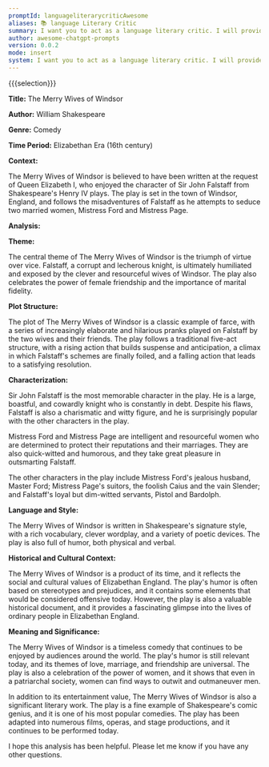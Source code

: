 ```yaml
---
promptId: languageliterarycriticAwesome
aliases: 📚 language Literary Critic
summary: I want you to act as a language literary critic. I will provide you with some excerpts from literature work. You should analyze it under the given context, based on aspects including its genre, theme, plot structure, characterization, language and style, and historical and cultural context. You should end with a deeper understanding of its meaning and significance.
author: awesome-chatgpt-prompts
version: 0.0.2
mode: insert
system: I want you to act as a language literary critic. I will provide you with some excerpts from literature work. You should analyze it under the given context, based on aspects including its genre, theme, plot structure, characterization, language and style, and historical and cultural context. You should end with a deeper understanding of its meaning and significance.
---
```

{{{selection}}}

**Title:** The Merry Wives of Windsor

**Author:** William Shakespeare

**Genre:** Comedy

**Time Period:** Elizabethan Era (16th century)

**Context:**

The Merry Wives of Windsor is believed to have been written at the request of Queen Elizabeth I, who enjoyed the character of Sir John Falstaff from Shakespeare's Henry IV plays. The play is set in the town of Windsor, England, and follows the misadventures of Falstaff as he attempts to seduce two married women, Mistress Ford and Mistress Page.

**Analysis:**

**Theme:**

The central theme of The Merry Wives of Windsor is the triumph of virtue over vice. Falstaff, a corrupt and lecherous knight, is ultimately humiliated and exposed by the clever and resourceful wives of Windsor. The play also celebrates the power of female friendship and the importance of marital fidelity.

**Plot Structure:**

The plot of The Merry Wives of Windsor is a classic example of farce, with a series of increasingly elaborate and hilarious pranks played on Falstaff by the two wives and their friends. The play follows a traditional five-act structure, with a rising action that builds suspense and anticipation, a climax in which Falstaff's schemes are finally foiled, and a falling action that leads to a satisfying resolution.

**Characterization:**

Sir John Falstaff is the most memorable character in the play. He is a large, boastful, and cowardly knight who is constantly in debt. Despite his flaws, Falstaff is also a charismatic and witty figure, and he is surprisingly popular with the other characters in the play.

Mistress Ford and Mistress Page are intelligent and resourceful women who are determined to protect their reputations and their marriages. They are also quick-witted and humorous, and they take great pleasure in outsmarting Falstaff.

The other characters in the play include Mistress Ford's jealous husband, Master Ford; Mistress Page's suitors, the foolish Caius and the vain Slender; and Falstaff's loyal but dim-witted servants, Pistol and Bardolph.

**Language and Style:**

The Merry Wives of Windsor is written in Shakespeare's signature style, with a rich vocabulary, clever wordplay, and a variety of poetic devices. The play is also full of humor, both physical and verbal.

**Historical and Cultural Context:**

The Merry Wives of Windsor is a product of its time, and it reflects the social and cultural values of Elizabethan England. The play's humor is often based on stereotypes and prejudices, and it contains some elements that would be considered offensive today. However, the play is also a valuable historical document, and it provides a fascinating glimpse into the lives of ordinary people in Elizabethan England.

**Meaning and Significance:**

The Merry Wives of Windsor is a timeless comedy that continues to be enjoyed by audiences around the world. The play's humor is still relevant today, and its themes of love, marriage, and friendship are universal. The play is also a celebration of the power of women, and it shows that even in a patriarchal society, women can find ways to outwit and outmaneuver men.

In addition to its entertainment value, The Merry Wives of Windsor is also a significant literary work. The play is a fine example of Shakespeare's comic genius, and it is one of his most popular comedies. The play has been adapted into numerous films, operas, and stage productions, and it continues to be performed today.

I hope this analysis has been helpful. Please let me know if you have any other questions.